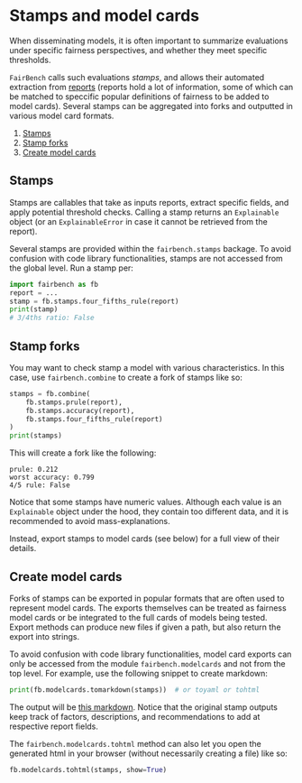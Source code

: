 # Stamps and model cards

When disseminating models, it is often important to summarize
evaluations under specific fairness perspectives, and whether
they meet specific thresholds. 

`FairBench` calls such evaluations *stamps*, and allows their
automated extraction from [reports](reports.md) (reports hold a lot of 
information, some of which can be matched to speccific popular
definitions of fairness to be added to model cards). Several
stamps can be aggregated into forks 
and outputted in various model card formats.

1. [Stamps](#stamps)
2. [Stamp forks](#stamp-forks)
3. [Create model cards](#create-model-cards)


## Stamps
Stamps are callables that take as inputs reports,
extract specific fields, and apply potential threshold
checks. Calling a stamp returns an `Explainable` object
(or an `ExplainableError` in case it cannot be retrieved
from the report).

Several stamps are provided within the `fairbench.stamps`
backage. To avoid confusion with code library functionalities,
stamps are not accessed from the global level. Run
a stamp per:

```python
import fairbench as fb
report = ...
stamp = fb.stamps.four_fifths_rule(report)
print(stamp)
# 3/4ths ratio: False
```

## Stamp forks
You may want to check stamp a model with various characteristics.
In this case, use `fairbench.combine` to create a fork of stamps
like so:

```python
stamps = fb.combine(
    fb.stamps.prule(report),
    fb.stamps.accuracy(report),
    fb.stamps.four_fifths_rule(report)
)
print(stamps)
```

This will create a fork like the following:

```
prule: 0.212
worst accuracy: 0.799
4/5 rule: False
```

Notice that some stamps have numeric values.
Although each value is an `Explainable` object
under the hood, they contain too different data,
and it is recommended to avoid mass-explanations.

Instead, export stamps to model cards (see below)
for a full view of their details.

## Create model cards
Forks of stamps can be exported in popular formats 
that are often used to represent model cards. The
exports themselves can be treated as fairness model
cards or be integrated to the full cards of models
being tested. Export methods can produce new 
files if given a path, but also return the export
into strings.

To avoid confusion with code library functionalities,
model card exports can only be accessed from 
the module `fairbench.modelcards` and not from the
top level. For example, use the following snippet to
create markdown:

```python
print(fb.modelcards.tomarkdown(stamps))  # or toyaml or tohtml
```

The output will be [this markdown](../images/example_modelcard.md).
Notice that the original stamp outputs keep track of factors,
descriptions, and recommendations to add at respective report 
fields.

The `fairbench.modelcards.tohtml` method can also let you open
the generated html in your browser (without necessarily 
creating a file) like so:

```python
fb.modelcards.tohtml(stamps, show=True)
```

